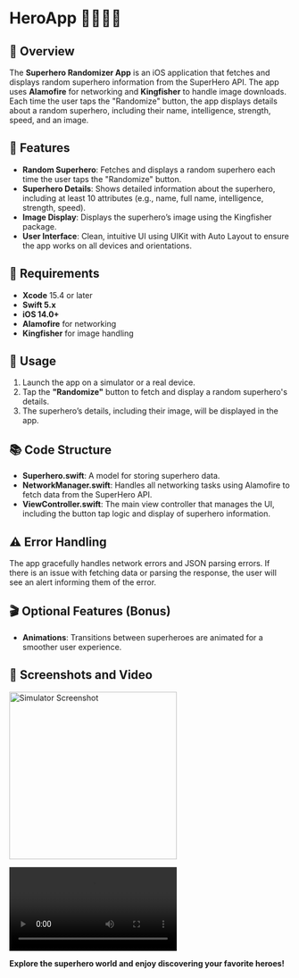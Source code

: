 # HeroApp 🦸‍♂️🦸‍♀️

## 🚀 Overview
The **Superhero Randomizer App** is an iOS application that fetches and displays random superhero information from the SuperHero API. The app uses **Alamofire** for networking and **Kingfisher** to handle image downloads. Each time the user taps the "Randomize" button, the app displays details about a random superhero, including their name, intelligence, strength, speed, and an image.

## 🚀 Features
- **Random Superhero**: Fetches and displays a random superhero each time the user taps the "Randomize" button.
- **Superhero Details**: Shows detailed information about the superhero, including at least 10 attributes (e.g., name, full name, intelligence, strength, speed).
- **Image Display**: Displays the superhero’s image using the Kingfisher package.
- **User Interface**: Clean, intuitive UI using UIKit with Auto Layout to ensure the app works on all devices and orientations.

## 🎯 Requirements
- **Xcode** 15.4 or later
- **Swift 5.x**
- **iOS 14.0+**
- **Alamofire** for networking
- **Kingfisher** for image handling

## 📲 Usage

1. Launch the app on a simulator or a real device.
2. Tap the **"Randomize"** button to fetch and display a random superhero's details.
3. The superhero’s details, including their image, will be displayed in the app.

## 📚 Code Structure
- **Superhero.swift**: A model for storing superhero data.
- **NetworkManager.swift**: Handles all networking tasks using Alamofire to fetch data from the SuperHero API.
- **ViewController.swift**: The main view controller that manages the UI, including the button tap logic and display of superhero information.

## ⚠️ Error Handling
The app gracefully handles network errors and JSON parsing errors. If there is an issue with fetching data or parsing the response, the user will see an alert informing them of the error.

## 🎬 Optional Features (Bonus)
- **Animations**: Transitions between superheroes are animated for a smoother user experience.

## 📱 Screenshots and Video
<img src="https://github.com/user-attachments/assets/873d9d73-8e13-45a6-9838-998614d50f42" width="300" alt="Simulator Screenshot">

<video src="https://github.com/user-attachments/assets/4e3907ab-04e3-4444-9718-bc1e3df41de9.mp4" controls width="300"></video>



**Explore the superhero world and enjoy discovering your favorite heroes!**  
